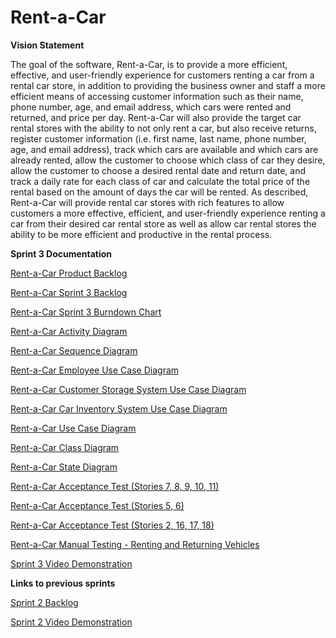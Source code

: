 # Rent-a-Car

**Vision Statement**

The goal of the software, Rent-a-Car, is to provide a more efficient, effective, and user-friendly experience for customers renting a car from a rental car store, in addition to providing the business owner and staff a more efficient means of accessing customer information such as their name, phone number, age, and email address, which cars were rented and returned, and price per day. Rent-a-Car will also provide the target car rental stores with the ability to not only rent a car, but also receive returns, register customer information (i.e. first name, last name, phone number, age, and email address), track which cars are available and which cars are already rented, allow the customer to choose which class of car they desire, allow the customer to choose a desired rental date and return date, and track a daily rate for each class of car and calculate the total price of the rental based on the amount of days the car will be rented.
As described, Rent-a-Car will provide rental car stores with rich features to allow customers a more effective, efficient, and user-friendly experience renting a car from their desired car rental store as well as allow car rental stores the ability to be more efficient and productive in the rental process.


**Sprint 3 Documentation**

[Rent-a-Car Product Backlog](https://docs.google.com/document/d/19tVz8rF9VnRhFXt0PjBOHA59CqIGkvKZ0KhpKD7oYjo/edit?usp=sharing)

[Rent-a-Car Sprint 3 Backlog](https://docs.google.com/spreadsheets/d/1wwYJ51SF-7Zw_bJlkWMFAkrieAMDFqQyjBOtKokcteU/edit?usp=sharing)

[Rent-a-Car Sprint 3 Burndown Chart](https://docs.google.com/spreadsheets/d/17LdAAn2nnVrBbpwP_K1St37lW6nduZ345jutBC0i7ps/edit?usp=sharing)

[Rent-a-Car Activity Diagram](https://drive.google.com/file/d/0B_kXzrPNprTRQlZiSVBHcjBiZ3M/view?usp=sharing)

[Rent-a-Car Sequence Diagram](https://drive.google.com/file/d/0B_kXzrPNprTRalBkbkFFMzU0Rlk/view?usp=sharing)

[Rent-a-Car Employee Use Case Diagram](https://drive.google.com/file/d/0B_kXzrPNprTRdXVNeklGdkRieDQ/view?usp=sharing)

[Rent-a-Car Customer Storage System Use Case Diagram](https://drive.google.com/file/d/0B_kXzrPNprTRbW13UWNHbWNfZ1k/view?usp=sharing)

[Rent-a-Car Car Inventory System Use Case Diagram](https://drive.google.com/file/d/0B_kXzrPNprTRUlZPc1ptOF90VlU/view?usp=sharing)

[Rent-a-Car Use Case Diagram](https://drive.google.com/file/d/0B_kXzrPNprTRVC1CWTJyZXNnRTQ/view?usp=sharing)

[Rent-a-Car Class Diagram](https://drive.google.com/file/d/0B_kXzrPNprTRbGltY1p4SWg1NUU/view?usp=sharing)

[Rent-a-Car State Diagram](https://drive.google.com/file/d/0B_kXzrPNprTRa2w3emF3MExMNDQ/view?usp=sharing)

[Rent-a-Car Acceptance Test (Stories 7, 8, 9, 10, 11)](https://drive.google.com/file/d/0B_kXzrPNprTRQ1dqaS0tV1hSM1E/view?usp=sharing)

[Rent-a-Car Acceptance Test (Stories 5, 6)](https://github.com/graybran/Rent-a-Car/blob/master/AcceptanceTests%20-%20Sprint3/Acceptance%20Test%205%266.pdf)

[Rent-a-Car Acceptance Test (Stories 2, 16, 17, 18)](https://github.com/graybran/Rent-a-Car/blob/master/AcceptanceTests%20-%20Sprint3/User%20stories%202%2C%2016%2C%2017%2C%2018.pdf)

[Rent-a-Car Manual Testing - Renting and Returning Vehicles](https://drive.google.com/file/d/0B_kXzrPNprTRYjh4X25vQWNwSWc/view?usp=sharing)

[Sprint 3 Video Demonstration](https://www.youtube.com/playlist?list=PLQMKo-64JL5cKZOBv2k2WzRByZe-Auq3M)


**Links to previous sprints**

[Sprint 2 Backlog](https://docs.google.com/spreadsheets/d/1435NDSAgXDBUWbChdgGYoKGyZ5Do37Dbfw2HEe0qcKg/edit?usp=sharing)

[Sprint 2 Video Demonstration](https://www.youtube.com/watch?v=btQXn8rifmg)
